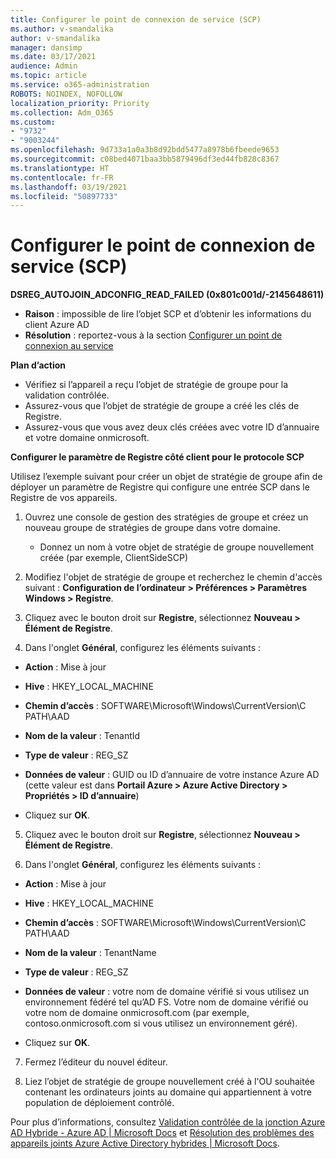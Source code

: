 ```yaml
---
title: Configurer le point de connexion de service (SCP)
ms.author: v-smandalika
author: v-smandalika
manager: dansimp
ms.date: 03/17/2021
audience: Admin
ms.topic: article
ms.service: o365-administration
ROBOTS: NOINDEX, NOFOLLOW
localization_priority: Priority
ms.collection: Adm_O365
ms.custom:
- "9732"
- "9003244"
ms.openlocfilehash: 9d733a1a0a3b8d92bdd5477a8978b6fbeede9653
ms.sourcegitcommit: c08bed4071baa3bb5879496df3ed44fb828c8367
ms.translationtype: HT
ms.contentlocale: fr-FR
ms.lasthandoff: 03/19/2021
ms.locfileid: "50897733"
---
```

# <a name="configure-service-connection-point-scp"></a>Configurer le point de connexion de service (SCP)

**DSREG_AUTOJOIN_ADCONFIG_READ_FAILED (0x801c001d/-2145648611)**

- **Raison** : impossible de lire l’objet SCP et d’obtenir les informations du client Azure AD
- **Résolution** : reportez-vous à la section [Configurer un point de connexion au service](https://docs.microsoft.com/azure/active-directory/devices/hybrid-azuread-join-federated-domains#configure-hybrid-azure-ad-join)


**Plan d’action**

- Vérifiez si l’appareil a reçu l’objet de stratégie de groupe pour la validation contrôlée.
- Assurez-vous que l’objet de stratégie de groupe a créé les clés de Registre.
- Assurez-vous que vous avez deux clés créées avec votre ID d’annuaire et votre domaine onmicrosoft.

**Configurer le paramètre de Registre côté client pour le protocole SCP**

Utilisez l’exemple suivant pour créer un objet de stratégie de groupe afin de déployer un paramètre de Registre qui configure une entrée SCP dans le Registre de vos appareils.

1. Ouvrez une console de gestion des stratégies de groupe et créez un nouveau groupe de stratégies de groupe dans votre domaine.
     - Donnez un nom à votre objet de stratégie de groupe nouvellement créée (par exemple, ClientSideSCP)

2. Modifiez l'objet de stratégie de groupe et recherchez le chemin d'accès suivant : **Configuration de l’ordinateur > Préférences > Paramètres Windows > Registre**.

3. Cliquez avec le bouton droit sur **Registre**, sélectionnez **Nouveau > Élément de Registre**.

4. Dans l'onglet **Général**, configurez les éléments suivants :
  
- **Action** : Mise à jour
    
- **Hive** : HKEY_LOCAL_MACHINE
    
- **Chemin d’accès** : SOFTWARE\Microsoft\Windows\CurrentVersion\C PATH\AAD
    
- **Nom de la valeur** : TenantId
    
- **Type de valeur** : REG_SZ
    
- **Données de valeur** : GUID ou ID d’annuaire de votre instance Azure AD (cette valeur est dans **Portail Azure > Azure Active Directory > Propriétés > ID d’annuaire**)
 
- Cliquez sur **OK**.
 
5. Cliquez avec le bouton droit sur **Registre**, sélectionnez **Nouveau > Élément de Registre**.

6. Dans l'onglet **Général**, configurez les éléments suivants :
  
- **Action** : Mise à jour
    
- **Hive** : HKEY_LOCAL_MACHINE
    
- **Chemin d’accès** : SOFTWARE\Microsoft\Windows\CurrentVersion\C PATH\AAD
    
- **Nom de la valeur** : TenantName
    
- **Type de valeur** : REG_SZ
    
- **Données de valeur** : votre nom de domaine vérifié si vous utilisez un environnement fédéré tel qu’AD FS. Votre nom de domaine vérifié ou votre nom de domaine onmicrosoft.com (par exemple, contoso.onmicrosoft.com si vous utilisez un environnement géré).

- Cliquez sur **OK**.

7. Fermez l’éditeur du nouvel éditeur.

8. Liez l’objet de stratégie de groupe nouvellement créé à l'OU souhaitée contenant les ordinateurs joints au domaine qui appartiennent à votre population de déploiement contrôlé.

Pour plus d’informations, consultez [Validation contrôlée de la jonction Azure AD Hybride - Azure AD | Microsoft Docs](https://docs.microsoft.com/azure/active-directory/devices/hybrid-azuread-join-control) et [Résolution des problèmes des appareils joints Azure Active Directory hybrides | Microsoft Docs](https://docs.microsoft.com/azure/active-directory/devices/troubleshoot-hybrid-join-windows-current).









